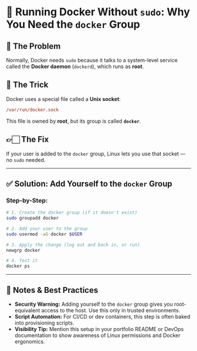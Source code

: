 # 🐳 Running Docker Without `sudo`: Why You Need the `docker` Group

## 🔧 The Problem

Normally, Docker needs `sudo` because it talks to a system-level service called the **Docker daemon** (`dockerd`), which runs as **root**.

## 🧠 The Trick

Docker uses a special file called a **Unix socket**:

```ini
/var/run/docker.sock
```

This file is owned by **root**, but its group is called **`docker`**.

## 👉🏻 The Fix

If your user is added to the `docker` group, Linux lets you use that socket — no `sudo` needed.

---

## ✅ Solution: Add Yourself to the `docker` Group

### Step-by-Step:

```bash
# 1. Create the docker group (if it doesn't exist)
sudo groupadd docker

# 2. Add your user to the group
sudo usermod -aG docker $USER

# 3. Apply the change (log out and back in, or run)
newgrp docker

# 4. Test it
docker ps
```

---

## 📌 Notes & Best Practices

- **Security Warning:** Adding yourself to the `docker` group gives you root-equivalent access to the host. Use this only in trusted environments.
- **Script Automation:** For CI/CD or dev containers, this step is often baked into provisioning scripts.
- **Visibility Tip:** Mention this setup in your portfolio README or DevOps documentation to show awareness of Linux permissions and Docker ergonomics.

